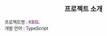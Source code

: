 <h2 align="center"> 프로젝트 소개 </h2>
<span>프로젝트명 : </span><span style="color:purple">KBSL</span>
<br/>
<span>개발 언어 : </span><span>TypeScript</span>
